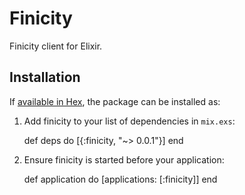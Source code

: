 # Finicity

Finicity client for Elixir.

## Installation

If [available in Hex](https://hex.pm/docs/publish), the package can be installed as:

  1. Add finicity to your list of dependencies in `mix.exs`:

        def deps do
          [{:finicity, "~> 0.0.1"}]
        end

  2. Ensure finicity is started before your application:

        def application do
          [applications: [:finicity]]
        end

